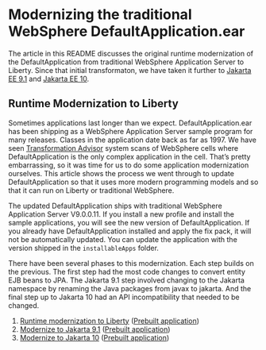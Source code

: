 # Modernizing the traditional WebSphere DefaultApplication.ear

The article in this README discusses the original runtime modernization of the DefaultApplication from traditional WebSphere Application Server to Liberty. Since that initial transformaton, we have taken it further to [Jakarta EE 9.1](./jakarta9/README.md) and [Jakarta EE 10](./jakarta10/README.md).

## Runtime Modernization to Liberty  

Sometimes applications last longer than we expect.  DefaultApplication.ear has been shipping as a WebSphere Application Server sample program for many releases. Classes in the application date back as far as 1997. We have seen [Transformation Advisor](https://ibm.biz/cloudta) system scans of WebSphere cells where DefaultApplication is the only complex application in the cell. That’s pretty embarrassing, so it was time for us to do some application modernization ourselves. This article shows the process we went through to update DefaultApplication so that it uses more modern programming models and so that it can run on Liberty or traditional WebSphere.

The updated DefaultApplication ships with traditional WebSphere Application Server V9.0.0.11. If you install a new profile and install the sample applications, you will see the new version of DefaultApplication. If you already have DefaultApplication installed and apply the fix pack, it will not be automatically updated. You can update the application with the version shipped in the `installableApps` folder.

There have been several phases to this modernization. Each step builds on the previous. The first step had the most code changes to convert entity EJB beans to JPA. The Jakarta 9.1 step involved changing to the Jakarta namespace by renaming the Java packages from javax to jakarta. And the final step up to Jakarta 10 had an API incompatibility that needed to be changed. 

1. [Runtime modernization to Liberty](./modernized/README.md) ([Prebuilt application](https://github.com/WASdev/sample.DefaultApplication/blob/main/modernized/PrebuiltApplication/DefaultApplication.ear))
3. [Modernize to Jakarta 9.1](./jakarta9/README.md) ([Prebuilt application](https://github.com/WASdev/sample.DefaultApplication/blob/main/jakarta9/PrebuiltApplication/DefaultApplication.ear))
5. [Modernize to Jakarta 10](./jakarta10/README.md) ([Prebuilt application](https://github.com/WASdev/sample.DefaultApplication/blob/main/jakarta10/PrebuiltApplication/DefaultApplication.ear))


